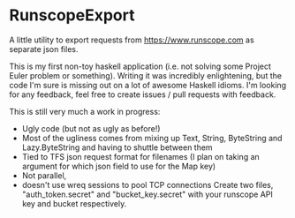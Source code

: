 # RunscopeExport
A little utility to export requests from https://www.runscope.com as separate json files.

This is my first non-toy haskell application (i.e. not solving some Project Euler problem or something).  Writing it was incredibly enlightening, but the code I'm sure is missing out on a lot of awesome Haskell idioms.  I'm looking for any feedback, feel free to create issues / pull requests with feedback.

This is still very much a work in progress:
 - Ugly code (but not as ugly as before!)
 - Most of the ugliness comes from mixing up Text, String, ByteString and Lazy.ByteString and having to shuttle between them
 - Tied to TFS json request format for filenames (I plan on taking an argument for which json field to use for the Map key)
 - Not parallel, 
 - doesn't use wreq sessions to pool TCP connections
Create two files, "auth_token.secret" and "bucket_key.secret" with your runscope API key and bucket respectively.
